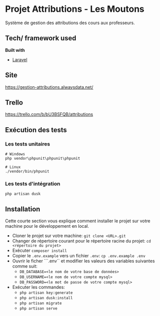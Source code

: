 # Projet Attributions - Les Moutons
Système de gestion des attributions des cours aux professeurs.

## Tech/ framework used
<b>Built with</b>
- [Laravel](https://laravel.com/)

## Site
https://gestion-attributions.alwaysdata.net/

## Trello
https://trello.com/b/bU3BSFQB/attributions

## Exécution des tests
### Les tests unitaires
```
# Windows
php vendor\phpunit\phpunit\phpunit

# Linux
./vendor/bin/phpunit
```
### Les tests d'intégration
```
php artisan dusk
```
## Installation
Cette courte section vous explique comment installer le projet sur votre machine pour le développement en local.

- Cloner le projet sur votre machine: ```git clone <URL>.git```
- Changer de répertoire courant pour le répertoire racine du projet: ```cd <répertoire du projet>```
- Exécuter ```composer install```
- Copier le ```.env.example``` vers un fichier ```.env```: ```cp .env.example .env```
- Ouvrir le ficher ```.env`` et modifier les valeurs des variables suivantes comme suit:
    - ```DB_DATABASE=<le nom de votre base de données>```
    - ```DB_USERNAME=<le nom de votre compte mysql>```
    - ```DB_PASSWORD=<le mot de passe de votre compte mysql>```
- Exécuter les commandes:
    - ```php artisan key:generate```
    - ```php artisan dusk:install```
    - ```php artisan migrate```
    - ```php artisan serve```